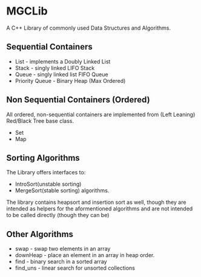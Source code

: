 # MGCLib
A C++ Library of commonly used Data Structures and Algorithms.

## Sequential Containers
 - List - implements a Doubly Linked List
 - Stack - singly linked LIFO Stack
 - Queue - singly linked list FIFO Queue
 - Priority Queue - Binary Heap (Max Ordered) 

## Non Sequential Containers (Ordered)
All ordered, non-sequential containers are implemented from (Left Leaning) Red/Black Tree base class.
 - Set
 - Map

## Sorting Algorithms
The Library offers interfaces to:
- IntroSort(unstable sorting)
- MergeSort(stable sorting) algorithms.

The library contains heapsort and insertion sort as well, though they are intended as helpers for the aformentioned algorithms and are
not intended to be called directly (though they can be)

## Other Algorithms
- swap - swap two elements in an array
- downHeap - place an element in an array in heap order.
- find - binary search in a sorted array
- find_uns - linear search for unsorted collections
